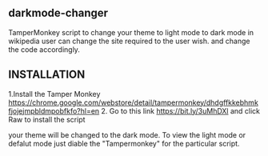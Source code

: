 ## darkmode-changer

TamperMonkey script to change your theme to light mode to dark mode in wikipedia user can change the site required to the user wish.
and change the code accordingly.

## INSTALLATION
  1.Install the Tamper Monkey
  https://chrome.google.com/webstore/detail/tampermonkey/dhdgffkkebhmkfjojejmpbldmpobfkfo?hl=en
  2. Go to this link https://bit.ly/3uMhDXl and click Raw to install the script
  
 your theme will be changed to the dark mode. To view the light mode or defalut mode just diable the "Tampermonkey" for the particular script.
